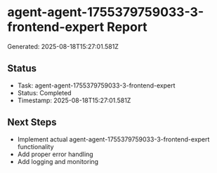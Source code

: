 # agent-agent-1755379759033-3-frontend-expert Report

Generated: 2025-08-18T15:27:01.581Z

## Status
- Task: agent-agent-1755379759033-3-frontend-expert
- Status: Completed
- Timestamp: 2025-08-18T15:27:01.581Z

## Next Steps
- Implement actual agent-agent-1755379759033-3-frontend-expert functionality
- Add proper error handling
- Add logging and monitoring
